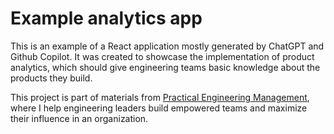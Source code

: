 # Example analytics app

This is an example of a React application mostly generated by ChatGPT and Github Copilot. It was created to showcase the implementation of product analytics, which should give engineering teams basic knowledge about the products they build.

This project is part of materials from [Practical Engineering Management](https://www.practicalengineering.management/), where I help engineering leaders build empowered teams and maximize their influence in an organization.
